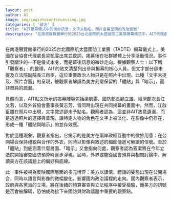 ```yaml
---
layout: post
author: AI
image: img/Logintocontinueusing.jpg
categories: [ '政治' ]
title: "AIT揭幕儀式中的微妙訊息：文字未點名、照片含蓄呈現的政治信號"
description: "在南港展覽館舉行的2025台北國際航太暨國防工業展揭幕儀式中，AIT代理處長梁凱雯致詞並於事後在社群媒體分享；但官方文案未點名江啟臣，卻在照片中出現，讓觀察者解讀為「體貼與暗示」並存的傳遞策略。專家指出美方以禮貌現身，同時透過影像與敘述微幅變化，影響國內防務預算審查與立法程序的走向，預計在今年立法院審查國防預算時逐步顯示偏好與底線。"
---
```

在南港展覽館舉行的2025台北國際航太暨國防工業展（TADTE）揭幕儀式上，美國在台協會代理處長梁凱雯出席並致詞，揭幕後在社群媒體上分享活動情況。事件引發關注的一不是儀式本身，而是幕後訊息的微妙走向。根據觀察人士﹙以下稱「觀察者」﹚的整理，AIT的貼文清楚列出參與揭幕的核心人員，但文字部分卻未提及立法院副院長江啟臣，這位重要政治人物只是在照片中出現。此種「文字未提及、照片含蓄」的呈現，被觀察者解讀為美方刻意保留的「體貼」與「暗示」，而非單純的疏漏。

具體而言，AIT貼文所示的揭幕陣容包括梁凱雯、國防部長顧立雄、經濟部次長江文若，以及外貿協會董事長黃志芳，皆同時出現在共同揭幕的畫面中。然而，江啟臣雖在照片中出現，文字敘述卻未予點名。觀察者認為，這並非AIT故意遺漏，而是透過照片的選擇與呈現，讓特定人物的角色在文字上被淡化、在影像中仍存在，形成一種「體貼與暗示」的並存效應。

對於這種現象，觀察者指出，它揭示的是美方在兩岸政經互動中的微妙用意：在公開場合保持禮貌與合作的外衣，同時以影像與敘述的細節傳遞可解讀的信號。至於「體貼」到底涵蓋什麼層面、「暗示」又會指向何處，觀察者認為答案將在今年立法院開始審查國防預算時逐步浮現。屆時，外界或能從國會預算與相關討論中，解讀美方在該議題上的偏好與底線。

此一事件被視為反映國際層面的多元博弈：美方以謹慎、禮讓的姿態出現在公開場合，同時以語言與影像的微幅變化，影響國內政治議程的走向。國內觀察者表示，政府與各黨派的立場，將在後續的預算審查與立法程序中接受檢驗，而美方的訊號是否會被解碼，恐怕成為接下來國防與財政議題中重要的觀察點。